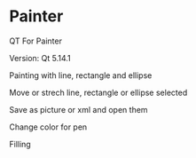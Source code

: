 # Painter
QT For Painter

Version: Qt 5.14.1

Painting with line, rectangle and ellipse

Move or strech line, rectangle or ellipse selected

Save as picture or xml and open them

Change color for pen 

Filling
